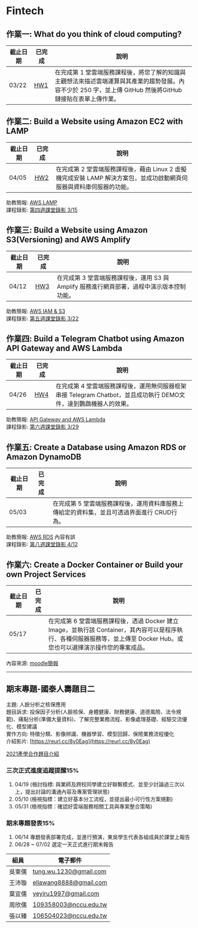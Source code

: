 
# Fintech

## 作業一: What do you think of cloud computing?

| 截止日期 | 已完成 | 說明 | 
| --- | --- | --- |
| 03/22 | [HW1](https://github.com/tungwu1230/Fintech/tree/main/HW1) | 在完成第 1 堂雲端服務課程後，將您了解的知識與主觀想法來描述雲端運算與其產業的趨勢發展。內容不少於 250 字，並上傳 GitHub 然後將GitHub 鏈接貼在表單上傳作業。 |

## 作業二: Build a Website using Amazon EC2 with LAMP

| 截止日期 | 已完成 | 說明 |
| --- | --- | --- |
| 04/05 | [HW2](https://youtu.be/H0C-zJOY5sk) | 在完成第 2 堂雲端服務課程後，藉由 Linux 2 虛擬機完成安裝 LAMP 解決方案包，並成功啟動網頁伺服器與資料庫伺服器的功能。 |

助教簡報: [AWS LAMP](https://drive.google.com/file/d/1ysolgVFlpZTMhIPXL7sbdnSzjG5XUicN/view)  
課程錄影: [第四週課堂錄影 3/15](https://drive.google.com/drive/folders/1MaqK-3HvPeBFK-5OjdqAGHtW04jdkZnB)

## 作業三: Build a Website using Amazon S3(Versioning) and AWS Amplify

| 截止日期 | 已完成 | 說明 |
| --- | --- | --- |
| 04/12 | [HW3](https://youtu.be/PTqI3iaRK9Y) | 在完成第 3 堂雲端服務課程後，運用 S3 與Amplify 服務進行網頁部署，過程中演示版本控制功能。 |

 助教簡報: [AWS IAM & S3](https://drive.google.com/file/d/1zTAF-32yebhsIAqjfyM30cjMKl9lvbf-/view)  
 課程錄影: [第五週課堂錄影 3/22](https://drive.google.com/drive/folders/1piSFgvRxU3414lnz42Fdb2LaKsxnUQQd)

## 作業四: Build a Telegram Chatbot using Amazon API Gateway and AWS Lambda

| 截止日期 | 已完成 | 說明 |
| --- | --- | --- |
| 04/26 | [HW4](https://youtu.be/2smFjrxE--Q) | 在完成第 4 堂雲端服務課程後，運用無伺服器框架串接 Telegram Chatbot，並且成功執行 DEMO文件，達到鸚鵡機器人的效果。 |  

 助教簡報: [API Gateway and AWS Lambda](https://drive.google.com/file/d/1-AsnJmAldi_-gPnxdQcyBifScMmR_IBk/view)  
 課程錄影: [第六週課堂錄影 3/29](https://drive.google.com/drive/folders/1DilYy5s7VwQedzbzG-7fMtAd-PxLb3VE)

## 作業五: Create a Database using Amazon RDS or Amazon DynamoDB

| 截止日期 | 已完成 | 說明 |
| --- | --- | --- |
| 05/03 |  | 在完成第 5 堂雲端服務課程後，運用資料庫服務上傳給定的資料集，並且可透過界面進行 CRUD行為。 |  

助教簡報: [AWS RDS](https://drive.google.com/file/d/1-RPizv8fmWbJ5dP_zVY4JNuMLPS1ftLM/view) 內容有誤  
課程錄影: [第八週課堂錄影 4/12](https://drive.google.com/drive/folders/10YFAY4QlK26LZ0Y6eftc004cRrKSu1B-)

## 作業六: Create a Docker Container or Build your own Project Services

| 截止日期 | 已完成 | 說明 |
| --- | --- | --- |
| 05/17 |  | 在完成第 6 堂雲端服務課程後，透過 Docker 建立Image，並執行該 Container，其內容可以是程序執行、各種伺服器服務等，並上傳至 Docker Hub。或您也可以選擇演示操作您的專案成品。 |  

內容來源: [moodle簡報](https://drive.google.com/file/d/1RCUnZUk5qfb_ukjVjv5ievIR-3ZHs6Do/view)

---
## 期末專題-國泰人壽題目二  
主題: 人臉分析之核保應用  
題目訴求: 投保因子分析(人臉核保、身體健康、財務健康、道德風險、法令規範)、痛點分析(準備大量資料)、了解完整業務流程、影像處理基礎、經驗交流優化、模型建議  
實作方向: 特徵分類、影像辨識、機器學習、模型回歸、保險業務流程優化  
介紹影片: [https://reurl.cc/8y0Eag](https://reurl.cc/8y0Eag)  

[2021產學合作題目介紹](https://docs.google.com/presentation/d/e/2PACX-1vTgVktGm1OwqWspx_PkFQlhR6oqPFXTV5oj0JYOdR-guBzKBEbyXLfKKXRenI2HkhT4iHwYGStgoAIA/pub?start=false&loop=false&delayms=3000&slide=id.gc356cb2501_0_242)

### 三次正式進度追蹤提醒15%  
1. 04/19 (檢討指標: 與業師及跨校同學建立好聯繫模式、並至少討論過三次以上，提出討論的溝通內容及專案管理狀態)
2. 05/10 (檢視指標：建立好基本分工流程，並提出最小可行性方案規劃)  
3. 05/31 (檢視指標：確認好雲端服務相關工具與專案整合策略)

### 期末專題發表15%  
1. 06/14 專題發表部署完成，並進行預演，東吳學生代表各組成員於課堂上報告  
2. 06/28 ~ 07/02 選定一天正式進行期末報告  

| 組員 | 電子郵件 |
| --- | --- |
| 吳東儒 | tung.wu.1230@gmail.com |
| 王沛璇 | ellawang8888@gmail.com |
| 葉宜儒 | yeyiru1997@gmail.com |
| 周欣儒 | 109358003@nccu.edu.tw |
| 張以臻 | 106504023@nccu.edu.tw |
